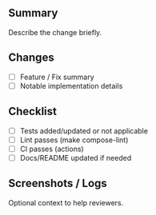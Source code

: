 ## Summary

Describe the change briefly.

## Changes

- [ ] Feature / Fix summary
- [ ] Notable implementation details

## Checklist

- [ ] Tests added/updated or not applicable
- [ ] Lint passes (make compose-lint)
- [ ] CI passes (actions)
- [ ] Docs/README updated if needed

## Screenshots / Logs

Optional context to help reviewers.

